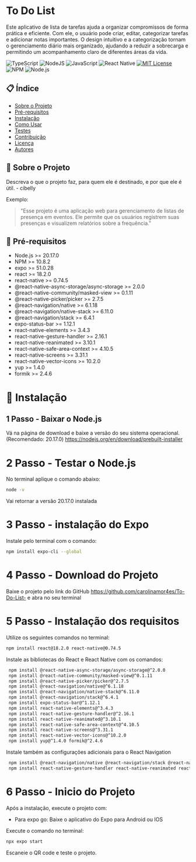 # To Do List

Este aplicativo de lista de tarefas ajuda a organizar compromissos de forma prática e eficiente. Com ele, o usuário pode criar, editar, categorizar tarefas e adicionar notas importantes. O design intuitivo e a categorização tornam o gerenciamento diário mais organizado, ajudando a reduzir a sobrecarga e permitindo um acompanhamento claro de diferentes áreas da vida.

![TypeScript](https://img.shields.io/badge/typescript-%23007ACC.svg?style=for-the-badge&logo=typescript&logoColor=white)
![NodeJS](https://img.shields.io/badge/node.js-6DA55F?style=for-the-badge&logo=node.js&logoColor=white)
![JavaScript](https://img.shields.io/badge/javascript-%23323330.svg?style=for-the-badge&logo=javascript&logoColor=%23F7DF1E)
![React Native](https://img.shields.io/badge/react_native-%2320232a.svg?style=for-the-badge&logo=react&logoColor=%2361DAFB)
[![MIT License](https://img.shields.io/badge/license-MIT-green.svg)](https://opensource.org/licenses/MIT)
![NPM](https://img.shields.io/badge/NPM-%23CB3837.svg?style=for-the-badge&logo=npm&logoColor=white)
![Node.js](https://img.shields.io/badge/Node.js-v20.17.0-brightgreen)

## 📋 Índice
- [Sobre o Projeto](#sobre-o-projeto)
- [Pré-requisitos](#pré-requisitos)
- [Instalação](#instalação)
- [Como Usar](#como-usar)
- [Testes](#testes)
- [Contribuição](#contribuição)
- [Licença](#licença)
- [Autores](#autores)

## 📝 Sobre o Projeto
Descreva o que o projeto faz, para quem ele é destinado, e por que ele é útil. - cibelly

Exemplo:
> "Esse projeto é uma aplicação web para gerenciamento de listas de presença em eventos. Ele permite que os usuários registrem suas presenças e visualizem relatórios sobre a frequência."

## 🔧 Pré-requisitos

- Node.js >= 20.17.0
- NPM >= 10.8.2
- expo >= 51.0.28
- react >= 18.2.0
- react-native >= 0.74.5
- @react-native-async-storage/async-storage >= 2.0.0
- @react-native-community/masked-view >= 0.1.11
- @react-native-picker/picker >= 2.7.5
- @react-navigation/native >= 6.1.18
- @react-navigation/native-stack >= 6.11.0
- @react-navigation/stack >= 6.4.1
- expo-status-bar >= 1.12.1
- react-native-elements >= 3.4.3
- react-native-gesture-handler >= 2.16.1
- react-native-reanimated >= 3.10.1
- react-native-safe-area-context >= 4.10.5
- react-native-screens >= 3.31.1
- react-native-vector-icons >= 10.2.0
- yup >= 1.4.0
- formik >= 2.4.6

# 🚀 Instalação

## 1 Passo - Baixar o Node.js

Vá na página de download e baixe a versão do seu sistema operacional. (Recomendado: 20.17.0)
https://nodejs.org/en/download/prebuilt-installer

# 2 Passo - Testar o Node.js 

No terminal aplique o comando abaixo:
```bash
node -v
```
Vai retornar a versão 20.17.0 instalada

# 3 Passo - instalação do Expo

Instale pelo terminal com o comando:
```bash
npm install expo-cli --global
```
# 4 Passo - Download do Projeto

Baixe o projeto pelo link do GitHub
https://github.com/carolinamor4es/To-Do-List-
e abra no seu terminal

# 5 Passo - Instalação dos requisitos

Utilize os seguintes comandos no terminal:

```bash
npm install react@18.2.0 react-native@0.74.5
```

Instale as bibliotecas do React e React Native com os comandos:

```bash
 npm install @react-native-async-storage/async-storage@^2.0.0
 npm install @react-native-community/masked-view@^0.1.11
 npm install @react-native-picker/picker@^2.7.5
 npm install @react-navigation/native@^6.1.18
 npm install @react-navigation/native-stack@^6.11.0
 npm install @react-navigation/stack@^6.4.1
 npm install expo-status-bar@^1.12.1
 npm install react-native-elements@^3.4.3
 npm install react-native-gesture-handler@^2.16.1
 npm install react-native-reanimated@^3.10.1
 npm install react-native-safe-area-context@^4.10.5
 npm install react-native-screens@^3.31.1
 npm install react-native-vector-icons@^10.2.0
 npm install yup@^1.4.0 formik@^2.4.6
```
Instale também as configurações adicionais para o React Navigation

```bash
 npm install @react-navigation/native @react-navigation/stack @react-navigation/native-stack react-native-screens react-native-safe-area-context
 npm install react-native-gesture-handler react-native-reanimated react-native-screens react-native-safe-area-context @react-native-community/masked-view
```

# 6 Passo - Inicio do Projeto

Após a instalação, execute o projeto com:

- Para expo go:
Baixe o aplicativo do Expo para Android ou IOS

Execute o comando no terminal:
```bash
npx expo start
```
Escaneie o QR code e teste o projeto.


